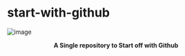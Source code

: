 # start-with-github
![image](https://user-images.githubusercontent.com/55646472/135388667-9fe789d7-1b24-40db-afd8-4fa037830476.png)
<div align="center"> <B>A Single repository to Start off with Github</B></div> <br>


